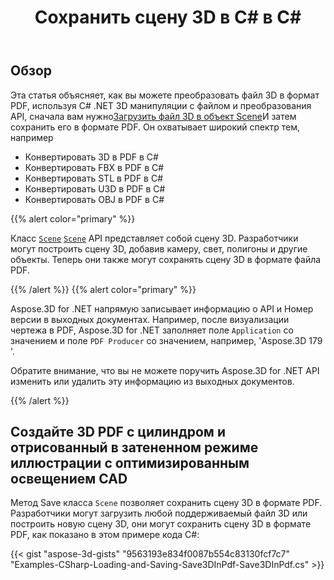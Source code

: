 ﻿---
title: Сохранить сцену 3D в C# в C#
linktitle: Сохранить сцену 3D в PDF
type: docs
weight: 60
url: /ru/net/save-a-3d-scene-in-the-pdf/
description: Класс сцены Aspose.3D API представляет собой сцену 3D. Разработчики могут построить сцену 3D, добавив камеру, свет, полигоны и другие объекты. Теперь они также могут сохранять сцену 3D в формате файла PDF.
---
## **Обзор**

Эта статья объясняет, как вы можете преобразовать файл 3D в формат PDF, используя C# .NET 3D манипуляции с файлом и преобразования API, сначала вам нужно[Загрузить файл 3D в объект Scene](https://docs.aspose.com/3d/net/create-and-read-an-existing-3d-scene/)И затем сохранить его в формате PDF. Он охватывает широкий спектр тем, например

- Конвертировать 3D в PDF в C#
- Конвертировать FBX в PDF в C#
- Конвертировать STL в PDF в C#
- Конвертировать U3D в PDF в C#
- Конвертировать OBJ в PDF в C#

{{% alert color="primary" %}} 

Класс [`Scene`](https://reference.aspose.com/3d/net/aspose.threed/scene) [`Scene`](https://reference.aspose.com/3d/net/aspose.threed/scene) API представляет собой сцену 3D. Разработчики могут построить сцену 3D, добавив камеру, свет, полигоны и другие объекты. Теперь они также могут сохранять сцену 3D в формате файла PDF.

{{% /alert %}} {{% alert color="primary" %}} 

Aspose.3D for .NET напрямую записывает информацию о API и Номер версии в выходных документах. Например, после визуализации чертежа в PDF, Aspose.3D for .NET заполняет поле `Application` со значением и поле `PDF Producer` со значением, например, 'Aspose.3D 179 '.

Обратите внимание, что вы не можете поручить Aspose.3D for .NET API изменить или удалить эту информацию из выходных документов.

{{% /alert %}} 
## **Создайте 3D PDF с цилиндром и отрисованный в затененном режиме иллюстрации с оптимизированным освещением CAD**
Метод Save класса `Scene` позволяет сохранить сцену 3D в формате PDF. Разработчики могут загрузить любой поддерживаемый файл 3D или построить новую сцену 3D, они могут сохранить сцену 3D в формате PDF, как показано в этом примере кода C#:

{{< gist "aspose-3d-gists" "9563193e834f0087b554c83130fcf7c7" "Examples-CSharp-Loading-and-Saving-Save3DInPdf-Save3DInPdf.cs" >}}
